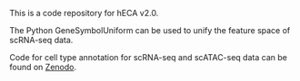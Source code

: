This is a code repository for hECA v2.0.

The Python GeneSymbolUniform can be used to unify the feature space of scRNA-seq data.

Code for cell type annotation for scRNA-seq and scATAC-seq data can be found on [Zenodo](link).
